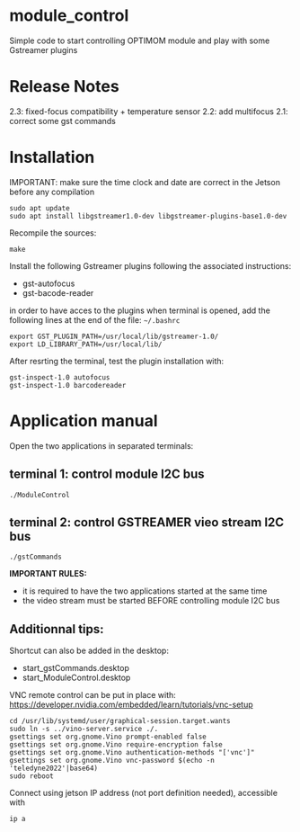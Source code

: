 # module_control
Simple code to start controlling OPTIMOM module and play with some Gstreamer plugins


# Release Notes
2.3: fixed-focus compatibility + temperature sensor
2.2: add multifocus
2.1: correct some gst commands

# Installation
IMPORTANT: make sure the time clock and date are correct in the Jetson before any compilation

	sudo apt update
	sudo apt install libgstreamer1.0-dev libgstreamer-plugins-base1.0-dev

Recompile the sources:

	make

Install the following Gstreamer plugins following the associated instructions:
- gst-autofocus
- gst-bacode-reader

in order to have acces to the plugins when terminal is opened, add the following lines at the end of the file: ```~/.bashrc```

	export GST_PLUGIN_PATH=/usr/local/lib/gstreamer-1.0/
	export LD_LIBRARY_PATH=/usr/local/lib/

After resrting the terminal, test the plugin installation with:

	gst-inspect-1.0 autofocus
	gst-inspect-1.0 barcodereader

# Application manual
Open the two applications in separated terminals:

## terminal 1: control module I2C bus

	./ModuleControl

## terminal 2: control GSTREAMER vieo stream I2C bus

	./gstCommands

**IMPORTANT RULES:**
- it is required to have the two applications started at the same time
- the video stream must be started BEFORE controlling module I2C bus


## Additionnal tips:
Shortcut can also be added in the desktop:
- start_gstCommands.desktop
- start_ModuleControl.desktop

VNC remote control can be put in place with: https://developer.nvidia.com/embedded/learn/tutorials/vnc-setup

	cd /usr/lib/systemd/user/graphical-session.target.wants
	sudo ln -s ../vino-server.service ./.
	gsettings set org.gnome.Vino prompt-enabled false
	gsettings set org.gnome.Vino require-encryption false
	gsettings set org.gnome.Vino authentication-methods "['vnc']"
	gsettings set org.gnome.Vino vnc-password $(echo -n 'teledyne2022'|base64)
	sudo reboot

Connect using jetson IP address (not port definition needed), accessible with

	ip a


